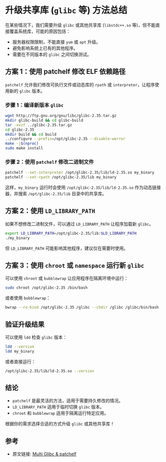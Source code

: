 # 升级共享库 (`glibc` 等) 方法总结

在某些情况下，我们需要升级 `glibc` 或其他共享库 (`libstdc++.so` 等)，但不能直接覆盖系统库，可能的原因包括：
- 服务器权限限制，不能直接 `yum` 或 `apt` 升级。
- 避免影响系统上已有的其他程序。
- 需要在不同版本的 `glibc` 之间切换测试。

## 方案 1：使用 patchelf 修改 ELF 依赖路径
`patchelf` 允许我们修改可执行文件或动态库的 `rpath` 或 `interpreter`，让程序使用新的 `glibc` 版本。

### **步骤 1：编译新版本 `glibc`**
```bash
wget http://ftp.gnu.org/gnu/libc/glibc-2.35.tar.gz
mkdir glibc-build && cd glibc-build
tar -xvzf ../glibc-2.35.tar.gz
cd glibc-2.35
mkdir build && cd build
../configure --prefix=/opt/glibc-2.35 --disable-werror
make -j$(nproc)
sudo make install
```

### **步骤 2：使用 `patchelf` 修改二进制文件**
```bash
patchelf --set-interpreter /opt/glibc-2.35/lib/ld-2.35.so my_binary
patchelf --set-rpath /opt/glibc-2.35/lib my_binary
```
这样，`my_binary` 运行时会使用 `/opt/glibc-2.35/lib/ld-2.35.so` 作为动态链接器，并搜索 `/opt/glibc-2.35/lib` 目录中的共享库。

## 方案 2：使用 `LD_LIBRARY_PATH`
如果不想修改二进制文件，可以通过 `LD_LIBRARY_PATH` 让程序加载新 `glibc`。

```bash
export LD_LIBRARY_PATH=/opt/glibc-2.35/lib:$LD_LIBRARY_PATH
./my_binary
```

但 `LD_LIBRARY_PATH` 可能影响其他程序，建议仅在需要时使用。

## 方案 3：使用 `chroot` 或 `namespace` 运行新 `glibc`
可以使用 `chroot` 或 `bubblewrap` 让应用程序在隔离环境中运行：
```bash
sudo chroot /opt/glibc-2.35 /bin/bash
```
或者使用 `bubblewrap`：
```bash
bwrap --ro-bind /opt/glibc-2.35 /glibc --chdir /glibc /glibc/bin/bash
```

## **验证升级结果**
可以使用 `ldd` 检查 `glibc` 版本：
```bash
ldd --version
ldd my_binary
```

或者直接运行：
```bash
/opt/glibc-2.35/lib/ld-2.35.so --version
```

## **结论**
- `patchelf` 是最灵活的方法，适用于需要持久修改的情况。
- `LD_LIBRARY_PATH` 适用于临时切换 `glibc` 版本。
- `chroot` 和 `bubblewrap` 适用于隔离运行特定应用。

根据你的需求选择合适的方式升级 `glibc` 或其他共享库！

## **参考**
- 原文链接: [Multi Glibc & patchelf](https://fancyerii.github.io/2024/03/07/multi-glibc-patchelf/)

